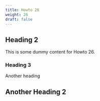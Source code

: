 ```yaml
---
title: Howto 26
weight: 26
draft: false
---
```


## Heading 2

This is some dummy content for Howto 26.

### Heading 3

Another heading

## Another Heading 2

